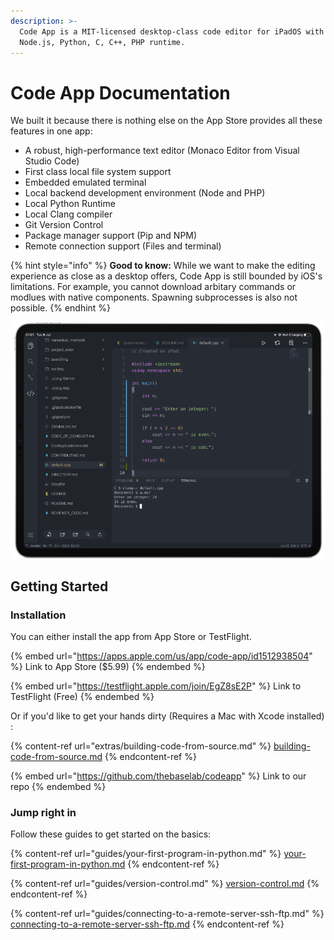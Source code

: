 ```yaml
---
description: >-
  Code App is a MIT-licensed desktop-class code editor for iPadOS with built-in
  Node.js, Python, C, C++, PHP runtime.
---
```


# Code App Documentation

We built it because there is nothing else on the App Store provides all these features in one app:

* A robust, high-performance text editor (Monaco Editor from Visual Studio Code)
* First class local file system support
* Embedded emulated terminal
* Local backend development environment (Node and PHP)
* Local Python Runtime
* Local Clang compiler
* Git Version Control
* Package manager support (Pip and NPM)
* Remote connection support (Files and terminal)

{% hint style="info" %}
**Good to know:** While we want to make the editing experience as close as a desktop offers, Code App is still bounded by iOS's limitations. For example, you cannot download arbitary commands or modlues with native components. Spawning subprocesses is also not possible.
{% endhint %}

![Compiling a C++ file with Clang](<.gitbook/assets/image (1) (1) (1) (1).png>)

## Getting Started

### Installation

You can either install the app from App Store or TestFlight.

{% embed url="https://apps.apple.com/us/app/code-app/id1512938504" %}
Link to App Store ($5.99)
{% endembed %}

{% embed url="https://testflight.apple.com/join/EgZ8sE2P" %}
Link to TestFlight (Free)
{% endembed %}

Or if you'd like to get your hands dirty (Requires a Mac with Xcode installed) :&#x20;

{% content-ref url="extras/building-code-from-source.md" %}
[building-code-from-source.md](extras/building-code-from-source.md)
{% endcontent-ref %}

{% embed url="https://github.com/thebaselab/codeapp" %}
Link to our repo
{% endembed %}

### Jump right in

Follow these guides to get started on the basics:

{% content-ref url="guides/your-first-program-in-python.md" %}
[your-first-program-in-python.md](guides/your-first-program-in-python.md)
{% endcontent-ref %}

{% content-ref url="guides/version-control.md" %}
[version-control.md](guides/version-control.md)
{% endcontent-ref %}

{% content-ref url="guides/connecting-to-a-remote-server-ssh-ftp.md" %}
[connecting-to-a-remote-server-ssh-ftp.md](guides/connecting-to-a-remote-server-ssh-ftp.md)
{% endcontent-ref %}

